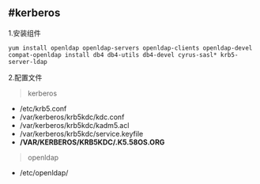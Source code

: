 #kerberos
---

1.安装组件

`yum install openldap openldap-servers openldap-clients openldap-devel compat-openldap install db4 db4-utils db4-devel cyrus-sasl* krb5-server-ldap`

2.配置文件

>kerberos 

- /etc/krb5.conf
- /var/kerberos/krb5kdc/kdc.conf
- /var/kerberos/krb5kdc/kadm5.acl
- /var/kerberos/krb5kdc/service.keyfile
- **/VAR/KERBEROS/KRB5KDC/.K5.58OS.ORG**
>openldap

- /etc/openldap/


